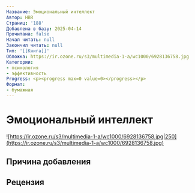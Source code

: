 ```yaml
---
Название: Эмоциональный интеллект
Автор: HBR
Страниц: '188'
Добавлена в базу: 2025-04-14
Прочитана: false
Начал читать: null
Закончил читать: null
Тип: '[[Книга]]'
Обложка: https://ir.ozone.ru/s3/multimedia-1-a/wc1000/6928136758.jpg
Категории:
- психология
- эффективность
Progress: <p><progress max=0 value=0></progress></p>
Формат:
- бумажная
---
```

# Эмоциональный интеллект

![https://ir.ozone.ru/s3/multimedia-1-a/wc1000/6928136758.jpg|250](https://ir.ozone.ru/s3/multimedia-1-a/wc1000/6928136758.jpg)

## Причина добавления


## Рецензия